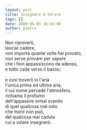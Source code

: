 ```yaml
---
layout: post
title: Insegnare A Volare
tags: []
date: 2009-05-03 18:34:00
author: pietro
---
```

Non riproverò,<br/>lasciar cadere,<br/>non importa quante volte hai provato,<br/>non serve provare per sapere<br/>che i fiori appassiscono da adesso,<br/>e tutto cade verso il basso;<br/><br/>e così troverò io l'aria<br/>l'unica prima ed ultima aria,<br/>il cui nome pervade l'atmosfera,<br/>richiama il profumo<br/>dell'appassire ormai svanito<br/>di quel qualcosa mai nato<br/>che morir non può,<br/>del qualcosa mai caduto<br/>cui a volare insegnerò.
